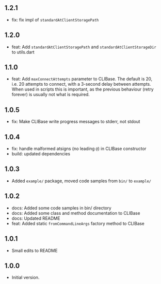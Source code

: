 ## 1.2.1
- fix: fix impl of `standardAtClientStoragePath`

## 1.2.0
- feat: Add `standardAtClientStoragePath` and `standardAtClientStorageDir` 
  to utils.dart

## 1.1.0

- feat: Add `maxConnectAttempts` parameter to CLIBase. The default is 20,
  i.e. 20 attempts to connect, with a 3-second delay between attempts. When 
  used in scripts this is important, as the previous behaviour (retry 
  forever) is usually not what is required.

## 1.0.5

- fix: Make CLIBase write progress messages to stderr, not stdout

## 1.0.4

- fix: handle malformed atsigns (no leading `@`) in CLIBase constructor
- build: updated dependencies

## 1.0.3

- Added `example/` package, moved code samples from `bin/` to `example/`

## 1.0.2

- docs: Added some code samples in bin/ directory
- docs: Added some class and method documentation to CLIBase
- docs: Updated README
- feat: Added static `fromCommandLineArgs` factory method to CLIBase

## 1.0.1

- Small edits to README

## 1.0.0

- Initial version.
